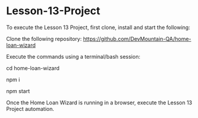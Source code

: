 # Lesson-13-Project

To execute the Lesson 13 Project, first clone, install and start the following: 

Clone the following repository: https://github.com/DevMountain-QA/home-loan-wizard

Execute the commands using a terminal/bash session:

cd home-loan-wizard

npm i

npm start

Once the Home Loan Wizard is running in a browser, execute the Lesson 13 Project automation.
